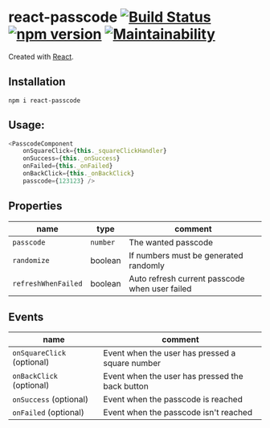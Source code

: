 # react-passcode [![Build Status](https://travis-ci.org/MADEiN83/react-passcode.svg?branch=master)](https://travis-ci.org/MADEiN83/react-passcode) [![npm version](https://badge.fury.io/js/react-passcode.svg)](https://badge.fury.io/js/react-passcode) [![Maintainability](https://api.codeclimate.com/v1/badges/66c20411c87f9743a335/maintainability)](https://codeclimate.com/github/MADEiN83/react-passcode/maintainability)

Created with [React](http://facebook.github.io/react/).

## Installation
```
npm i react-passcode
```

## Usage:
```js
<PasscodeComponent
    onSquareClick={this._squareClickHandler}
    onSuccess={this._onSuccess}
    onFailed={this._onFailed}
    onBackClick={this._onBackClick}
    passcode={123123} />
```

## Properties
name | type | comment
-- | -- | --
`passcode` | `number` | The wanted passcode
`randomize` | boolean | If numbers must be generated randomly
`refreshWhenFailed` | boolean | Auto refresh current passcode when user failed

## Events
name | comment
-- | --
`onSquareClick` (optional) | Event when the user has pressed a square number
`onBackClick` (optional) | Event when the user has pressed the back button
`onSuccess` (optional) | Event when the passcode is reached
`onFailed` (optional) | Event when the passcode isn't reached
